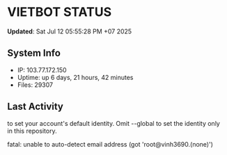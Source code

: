 # VIETBOT STATUS
**Updated**: Sat Jul 12 05:55:28 PM +07 2025

## System Info
- IP: 103.77.172.150
- Uptime: up 6 days, 21 hours, 42 minutes
- Files: 29307

## Last Activity

to set your account's default identity.
Omit --global to set the identity only in this repository.

fatal: unable to auto-detect email address (got 'root@vinh3690.(none)')

